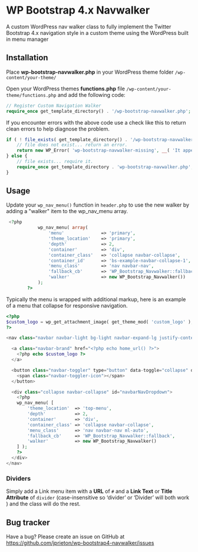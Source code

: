 # WP Bootstrap 4.x Navwalker

A custom WordPress nav walker class to fully implement the Twitter Bootstrap 4.x navigation style in a custom theme using the WordPress built in menu manager

## Installation

Place **wp-bootstrap-navwalker.php** in your WordPress theme folder `/wp-content/your-theme/`

Open your WordPress themes **functions.php** file  `/wp-content/your-theme/functions.php` and add the following code:

```php
// Register Custom Navigation Walker
require_once get_template_directory() . '/wp-bootstrap-navwalker.php';
```

If you encounter errors with the above code use a check like this to return clean errors to help diagnose the problem.

```php
if ( ! file_exists( get_template_directory() . '/wp-bootstrap-navwalker.php' ) ) {
	// file does not exist... return an error.
	return new WP_Error( 'wp-bootstrap-navwalker-missing', __( 'It appears the wp-bootstrap-navwalker.php file may be missing.', 'wp-bootstrap-navwalker' ) );
} else {
	// file exists... require it.
    require_once get_template_directory . 'wp-bootstrap-navwalker.php';
}
```

## Usage

Update your `wp_nav_menu()` function in `header.php` to use the new walker by adding a "walker" item to the wp_nav_menu array.

```php
 <?php
            wp_nav_menu( array(
                'menu'              => 'primary',
                'theme_location'    => 'primary',
                'depth'             => 2,
                'container'         => 'div',
                'container_class'   => 'collapse navbar-collapse',
                'container_id'      => 'bs-example-navbar-collapse-1',
                'menu_class'        => 'nav navbar-nav',
                'fallback_cb'       => 'WP_Bootstrap_Navwalker::fallback',
                'walker'            => new WP_Bootstrap_Navwalker())
            );
        ?>
```


Typically the menu is wrapped with additional markup, here is an example of a menu that collapse for responsive navigation.

```php
<?php
$custom_logo = wp_get_attachment_image( get_theme_mod( 'custom_logo' ), 'full' );
?>

<nav class="navbar navbar-light bg-light navbar-expand-lg justify-content-between">

  <a class="navbar-brand" href="<?php echo home_url() ?>">
    <?php echo $custom_logo ?>
  </a>

  <button class="navbar-toggler" type="button" data-toggle="collapse" data-target="#navbarNavDropdown" aria-controls="navbarNavDropdown" aria-expanded="false" aria-label="Toggle navigation">
    <span class="navbar-toggler-icon"></span>
  </button>

  <div class="collapse navbar-collapse" id="navbarNavDropdown">
    <?php
    wp_nav_menu( [
        'theme_location'  => 'top-menu',
        'depth'           => 2,
        'container'       => 'div',
        'container_class' => 'collapse navbar-collapse',
        'menu_class'      => 'nav navbar-nav ml-auto',
        'fallback_cb'     => 'WP_Bootstrap_Navwalker::fallback',
        'walker'          => new WP_Bootstrap_Navwalker()
    ] );
    ?>
  </div>
</nav>
```

### Dividers

Simply add a Link menu item with a **URL** of `#` and a **Link Text** or **Title Attribute** of `divider` (case-insensitive so ‘divider’ or ‘Divider’ will both work ) and the class will do the rest.

## Bug tracker

Have a bug? Please create an issue on GitHub at https://github.com/jprieton/wp-bootstrap4-navwalker/issues